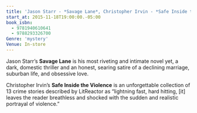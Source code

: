 ```yaml
---
title: 'Jason Starr - *Savage Lane*, Christopher Irvin - *Safe Inside the Violence*'
start_at: 2015-11-18T19:00:00.-05:00
book_isbn:
  - 9781940610641
  - 9788293326700
Genre: 'mystery'
Venue: In-store
---
```

Jason Starr’s **Savage Lane** is his most riveting and intimate novel yet, a dark, domestic thriller and an honest, searing satire of a declining marriage, suburban life, and obsessive love.

Christopher Irvin’s **Safe Inside the Violence** is an unforgettable collection of 13 crime stories described by LitReactor as “lightning fast, hard hitting, [it] leaves the reader breathless and shocked with the sudden and realistic portrayal of violence.”
